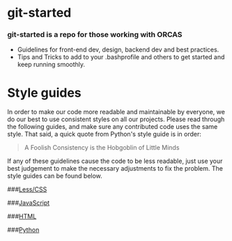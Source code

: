 git-started
===========

### git-started is a repo for those working with ORCAS

* Guidelines for front-end dev, design, backend dev and best practices.
* Tips and Tricks to add to your .bashprofile and others to get started and keep running smoothly.

Style guides
============
In order to make our code more readable and maintainable by everyone, we do
our best to use consistent styles on all our projects. Please read through the following guides,
and make sure any contributed code uses the same style. That said, a quick quote from
Python's style guide is in order:
> A Foolish Consistency is the Hobgoblin of Little Minds

If any of these guidelines cause the code to be less readable, just use your best judgement to
make the necessary adjustments to fix the problem. The style guides can be found below.

###[Less/CSS](styles/Less.md)

###[JavaScript](styles/JavaScript.md)

###[HTML](styles/HTML.md)

###[Python](styles/Python.md)
